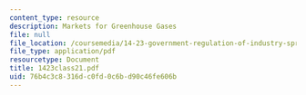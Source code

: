 ```yaml
---
content_type: resource
description: Markets for Greenhouse Gases
file: null
file_location: /coursemedia/14-23-government-regulation-of-industry-spring-2003/76b4c3c8316dc0fd0c6bd90c46fe606b_1423class21.pdf
file_type: application/pdf
resourcetype: Document
title: 1423class21.pdf
uid: 76b4c3c8-316d-c0fd-0c6b-d90c46fe606b
---
```

